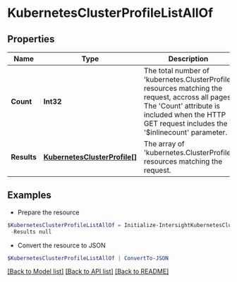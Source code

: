 # KubernetesClusterProfileListAllOf
## Properties

Name | Type | Description | Notes
------------ | ------------- | ------------- | -------------
**Count** | **Int32** | The total number of &#39;kubernetes.ClusterProfile&#39; resources matching the request, accross all pages. The &#39;Count&#39; attribute is included when the HTTP GET request includes the &#39;$inlinecount&#39; parameter. | [optional] 
**Results** | [**KubernetesClusterProfile[]**](KubernetesClusterProfile.md) | The array of &#39;kubernetes.ClusterProfile&#39; resources matching the request. | [optional] 

## Examples

- Prepare the resource
```powershell
$KubernetesClusterProfileListAllOf = Initialize-IntersightKubernetesClusterProfileListAllOf  -Count null `
 -Results null
```

- Convert the resource to JSON
```powershell
$KubernetesClusterProfileListAllOf | ConvertTo-JSON
```

[[Back to Model list]](../README.md#documentation-for-models) [[Back to API list]](../README.md#documentation-for-api-endpoints) [[Back to README]](../README.md)

